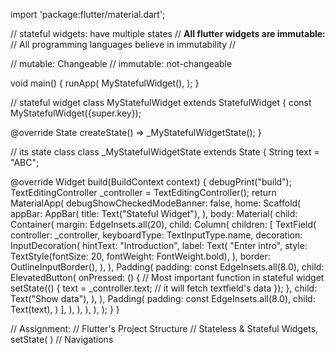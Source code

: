 import 'package:flutter/material.dart';

// stateful widgets: have multiple states
// **All flutter widgets are immutable:**
// All programming languages believe in immutability
//

// mutable: Changeable
// immutable: not-changeable

void main() {
  runApp(
    MyStatefulWidget(),
  );
}

// stateful widget
class MyStatefulWidget extends StatefulWidget {
  const MyStatefulWidget({super.key});

  @override
  State<MyStatefulWidget> createState() => _MyStatefulWidgetState();
}

// its state class
class _MyStatefulWidgetState extends State<MyStatefulWidget> {
  String text = "ABC";

  @override
  Widget build(BuildContext context) {
    debugPrint("build");
    TextEditingController _controller = TextEditingController();
    return MaterialApp(
      debugShowCheckedModeBanner: false,
      home: Scaffold(
        appBar: AppBar(
          title: Text("Stateful Widget"),
        ),
        body: Material(
          child: Container(
            margin: EdgeInsets.all(20),
            child: Column(
              children: [
                TextField(
                  controller: _controller,
                  keyboardType: TextInputType.name,
                  decoration: InputDecoration(
                    hintText: "Introduction",
                    label: Text(
                      "Enter intro",
                      style:
                          TextStyle(fontSize: 20, fontWeight: FontWeight.bold),
                    ),
                    border: OutlineInputBorder(),
                  ),
                ),
                Padding(
                  padding: const EdgeInsets.all(8.0),
                  child: ElevatedButton(
                    onPressed: () {
// Most important function in stateful widget
                      setState(() {
                        text =
                            _controller.text; // it will fetch textfield's data
                      });
                    },
                    child: Text("Show data"),
                  ),
                ),
                Padding(
                  padding: const EdgeInsets.all(8.0),
                  child: Text(text),
                )
              ],
            ),
          ),
        ),
      ),
    );
  }
}

// Assignment:
// Flutter's Project Structure
// Stateless & Stateful Widgets, setState( )
// Navigations
